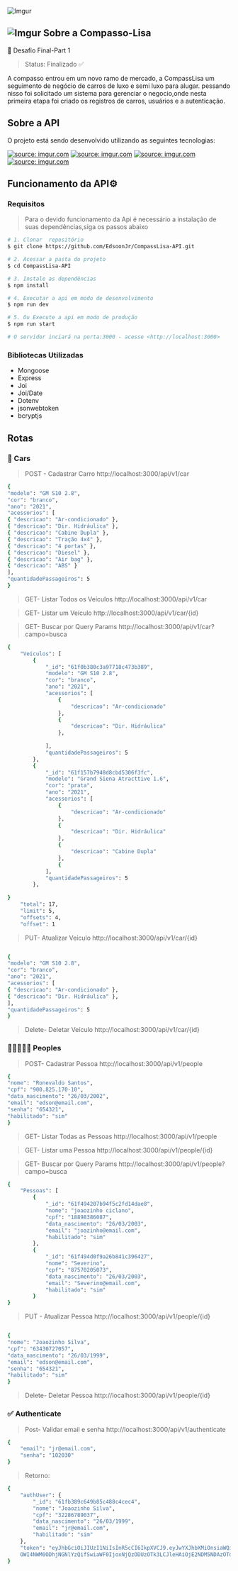![Imgur](https://i.imgur.com/3qOYB8G.png)

## ![Imgur](https://i.imgur.com/0oM48aB.png) Sobre a Compasso-Lisa
🏁 Desafio Final-Part 1

> Status: Finalizado ✅


 A compasso entrou em um novo ramo de mercado, a CompassLisa um seguimento de negócio de carros de luxo e semi luxo para alugar.
 pessando nisso foi solicitado um sistema para gerenciar o negocio,onde nesta primeira etapa foi criado os registros de
carros, usuários e a autenticação.

## Sobre a API

O projeto está sendo desenvolvido utilizando as seguintes tecnologias:

<a href="https://imgur.com/QdfWNBD"><img src="https://i.imgur.com/QdfWNBD.png?1" title="source: imgur.com" /></a>
<a href="https://imgur.com/dMTWWOX"><img src="https://i.imgur.com/dMTWWOX.png?1" title="source: imgur.com" /></a>
<a href="https://imgur.com/EIz2cz9"><img src="https://i.imgur.com/EIz2cz9.png?1" title="source: imgur.com" /></a>
<a href="https://imgur.com/FJQQexl"><img src="https://i.imgur.com/FJQQexl.png?2" title="source: imgur.com" /></a>

## Funcionamento da API⚙️

### Requisitos 

> Para o devido funcionamento da Api é necessário a instalação de suas dependências,siga os passos abaixo

```bash
# 1. Clonar  repositório
$ git clone https://github.com/EdsoonJr/CompassLisa-API.git

# 2. Acessar a pasta do projeto
$ cd CompassLisa-API

# 3. Instale as dependências
$ npm install

# 4. Executar a api em modo de desenvolvimento
$ npm run dev

# 5. Ou Execute a api em modo de produção
$ npm run start

# O servidor inciará na porta:3000 - acesse <http://localhost:3000>
```

### Bibliotecas Utilizadas

+ Mongoose
+ Express
+ Joi
+ Joi/Date
+ Dotenv
+ jsonwebtoken
+ bcryptjs

## Rotas

 ### 🚗 Cars

> POST - Cadastrar Carro http://localhost:3000/api/v1/car

```bash
{
"modelo": "GM S10 2.8",
"cor": "branco",
"ano": "2021",
"acessorios": [
{ "descricao": "Ar-condicionado" },
{ "descricao": "Dir. Hidráulica" },
{ "descricao": "Cabine Dupla" },
{ "descricao": "Tração 4x4" },
{ "descricao": "4 portas" },
{ "descricao": "Diesel" },
{ "descricao": "Air bag" },
{ "descricao": "ABS" }
],
"quantidadePassageiros": 5
}

```

> GET- Listar Todos os Veículos http://localhost:3000/api/v1/car

> GET- Listar um Veículo http://localhost:3000/api/v1/car/{id}

> GET- Buscar por Query Params http://localhost:3000/api/v1/car?campo=busca

```bash
{
    "Veículos": [
        {
            "_id": "61f0b380c3a97718c473b389",
            "modelo": "GM S10 2.8",
            "cor": "branco",
            "ano": "2021",
            "acessorios": [
                {
                    "descricao": "Ar-condicionado"
                },
                {
                    "descricao": "Dir. Hidráulica"
                },
  
            ],
            "quantidadePassageiros": 5
        },
        {
            "_id": "61f157b7948d8cbd5306f3fc",
            "modelo": "Grand Siena Atracttive 1.6",
            "cor": "prata",
            "ano": "2021",
            "acessorios": [
                {
                    "descricao": "Ar-condicionado"
                },
                {
                    "descricao": "Dir. Hidráulica"
                },
                {
                    "descricao": "Cabine Dupla"
                },
                {
            ],
            "quantidadePassageiros": 5
        },
       
}
    "total": 17,
    "limit": 5,
    "offsets": 4,
    "offset": 1
```

> PUT- Atualizar Veículo http://localhost:3000/api/v1/car/{id}

```bash

{
"modelo": "GM S10 2.8",
"cor": "branco",
"ano": "2021",
"acessorios": [
{ "descricao": "Ar-condicionado" },
{ "descricao": "Dir. Hidráulica" },
],
"quantidadePassageiros": 5
}


```

> Delete- Deletar Veículo http://localhost:3000/api/v1/car/{id}


### 🧑🏻‍🤝‍🧑🏻 Peoples

> POST- Cadastrar Pessoa http://localhost:3000/api/v1/people

```bash
{
"nome": "Ronevaldo Santos",
"cpf": "900.825.170-10",
"data_nascimento": "26/03/2002",
"email": "edson@email.com",
"senha": "654321",
"habilitado": "sim"
}
```

> GET- Listar Todas as Pessoas http://localhost:3000/api/v1/people

> GET- Listar uma Pessoa http://localhost:3000/api/v1/people/{id}

> GET- Buscar por Query Params http://localhost:3000/api/v1/people?campo=busca

```bash
{
    "Pessoas": [
        {
            "_id": "61f494207b94f5c2fd14dae8",
            "nome": "joaozinho ciclano",
            "cpf": "18898386087",
            "data_nascimento": "26/03/2003",
            "email": "joazinho@email.com",
            "habilitado": "sim"
        },
        {
            "_id": "61f494d0f9a26b841c396427",
            "nome": "Severino",
            "cpf": "87570205073",
            "data_nascimento": "26/03/2003",
            "email": "Severino@email.com",
            "habilitado": "sim"
        }
}

```

> PUT - Atualizar Pessoa http://localhost:3000/api/v1/people/{id}

```bash

{
"nome": "Joaozinho Silva",
"cpf": "63430727057",
"data_nascimento": "26/03/1999",
"email": "edson@email.com",
"senha": "654321",
"habilitado": "sim"
}
```

> Delete- Deletar Pessoa http://localhost:3000/api/v1/people/{id}

### ✅ Authenticate

> Post- Validar email e senha http://localhost:3000/api/v1/authenticate

```bash
{
    "email": "jr@email.com",
    "senha": "102030"
}
```

> Retorno:

``` bash
{
    "authUser": {
        "_id": "61fb389c649b85c488c4cec4",
        "nome": "Joaozinho Silva",
        "cpf": "32286789037",
        "data_nascimento": "26/03/1999",
        "email": "jr@email.com",
        "habilitado": "sim"
    },
    "token": "eyJhbGciOiJIUzI1NiIsInR5cCI6IkpXVCJ9.eyJwYXJhbXMiOnsiaWQiOiI2MWZiMzg5YzY0
    OWI4NWM0ODhjNGNlYzQifSwiaWF0IjoxNjQzODUzOTk3LCJleHAiOjE2NDM5NDAzOTd9.-GMM4yOjGDc3jb13iNjzwxtFK-SRu5fs4EV2-OCa9V8"
}
```


